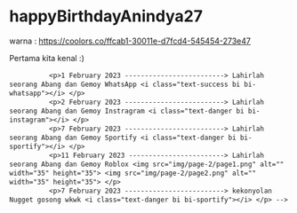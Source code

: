# happyBirthdayAnindya27


warna : https://coolors.co/ffcab1-30011e-d7fcd4-545454-273e47


<!-- <p>30 January - 1 February 2023  -----------> Pertama kita kenal :) </p>
              <p>1 February 2023 -------------------------> Lahirlah seorang Abang dan Gemoy WhatsApp <i class="text-success bi bi-whatsapp"></i> </p>
              <p>2 February 2023 -------------------------> Lahirlah seorang Abang dan Gemoy Instragram <i class="text-danger bi bi-instagram"></i> </p>
              <p>7 February 2023 -------------------------> Lahirlah seorang Abang dan Gemoy Sportify <i class="text-danger bi bi-sportify"></i> </p>
              <p>11 February 2023 ------------------------> Lahirlah seorang Abang dan Gemoy Roblox <img src="img/page-2/page1.png" alt="" width="35" height="35"> <img src="img/page-2/page2.png" alt="" width="35" height="35"> </p>
              <p>7 February 2023 -------------------------> kekonyolan Nugget gosong wkwk <i class="text-danger bi bi-sportify"></i> </p> -->